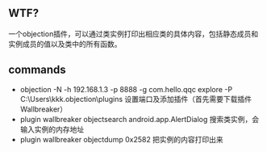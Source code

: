 ## WTF?

一个objection插件，可以通过类实例打印出相应类的具体内容，包括静态成员和实例成员的值以及类中的所有函数。

## commands

- objection -N -h 192.168.1.3 -p 8888  -g com.hello.qqc   explore -P  C:\Users\kkk\.objection\plugins   设置端口及添加插件（首先需要下载插件Wallbreaker）
- plugin wallbreaker objectsearch android.app.AlertDialog 搜索类实例，会输入实例的内存地址
- plugin wallbreaker objectdump 0x2582 把实例的内容打印出来